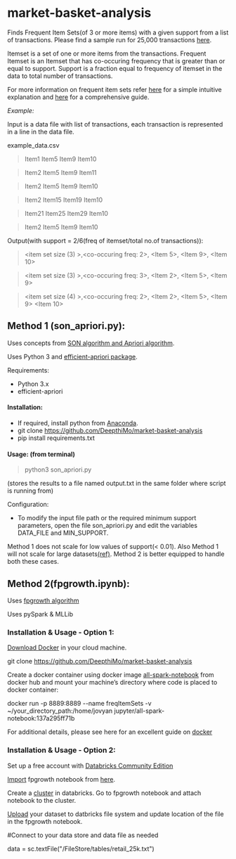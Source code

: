 # market-basket-analysis

Finds Frequent Item Sets(of 3 or more items) with a given support from a list of transactions. Please find a sample run for 25,000 transactions [here](https://databricks-prod-cloudfront.cloud.databricks.com/public/4027ec902e239c93eaaa8714f173bcfc/889751718678323/2378717504364781/5287256604884445/latest.html).

Itemset is a set of one or more items from the transactions. Frequent Itemset is an Itemset that has co-occuring frequency that is greater than or equal to support. Support is a fraction equal to frequency of itemset in the data to total number of transactions. 

For more information on frequent item sets refer [here](https://towardsdatascience.com/association-rules-2-aa9a77241654) for a  simple intuitive explanation and [here](http://infolab.stanford.edu/~ullman/mmds/ch6.pdf) for a comprehensive guide.

*Example:*

Input is a data file with list of transactions, each transaction is represented in a line in the data file. 

example_data.csv

> Item1 Item5 Item9 Item10

> Item2 Item5 Item9 Item11

> Item2 Item5 Item9 Item10

> Item2 Item15 Item19 Item10 

> Item21 Item25 Item29 Item10 

> Item2 Item5 Item9 Item10

Output(with support = 2/6(freq of itemset/total no.of transactions)):

> <item set size (3) >,<co-occuring freq: 2>, <Item 5>, <Item 9>, <Item 10>
  
> <item set size (3) >,<co-occuring freq: 3>, <Item 2>, <Item 5>, <Item 9>
  
> <item set size (4) >,<co-occuring freq: 2>, <Item 2>, <Item 5>, <Item 9> <Item 10>
  


## Method 1 (son_apriori.py):

Uses concepts from [SON algorithm and Apriori algorithm](https://github.com/fars-data-analysis/FIS/blob/master/project_report/report.pdf).

Uses Python 3 and [efficient-apriori package](https://pypi.org/project/efficient-apriori/0.4.5/).

Requirements: 
- Python 3.x
- efficient-apriori 

#### Installation:
- If required, install python from [Anaconda](https://www.anaconda.com/distribution/).
- git clone https://github.com/DeepthiMo/market-basket-analysis
- pip install requirements.txt

#### Usage: (from terminal)
> python3 son_apriori.py

(stores the results to a file named output.txt in the same folder where script is running from)

Configuration: 
- To modify the input file path or the required minimum support parameters, open the file son_apriori.py and edit the variables DATA_FILE and MIN_SUPPORT.


Method 1 does not scale for low values of support(< 0.01). Also Method 1 will not scale for large datasets[(ref)](https://arxiv.org/pdf/1701.09042.pdf). Method 2 is better equipped to handle both these cases.


## Method 2(fpgrowth.ipynb):

Uses [fpgrowth algorithm](https://github.com/fars-data-analysis/FIS/blob/master/project_report/report.pdf)

Uses pySpark & MLLib

### Installation & Usage - Option 1:

[Download Docker](https://www.docker.com/get-started) in your cloud machine. 

git clone https://github.com/DeepthiMo/market-basket-analysis

Create a docker container using docker image [all-spark-notebook](https://jupyter-docker-stacks.readthedocs.io/en/latest/using/selecting.html#jupyter-all-spark-notebook) from docker hub and mount your machine’s directory where code is placed to docker container:

docker run -p 8889:8889 --name freqItemSets -v ~/your_directory_path:/home/jovyan jupyter/all-spark-notebook:137a295ff71b 

For additional details, please see here for an excellent guide on [docker](https://www.dataquest.io/blog/docker-data-science/)

### Installation & Usage - Option 2:

Set up a free account with [Databricks Community Edition](https://databricks.com/try-databricks?utm_source=databricks&utm_medium=homev2tiletest)

[Import](https://docs.databricks.com/user-guide/notebooks/notebook-manage.html#import-a-notebook)  fpgrowth notebook from [here](https://databricks-prod-cloudfront.cloud.databricks.com/public/4027ec902e239c93eaaa8714f173bcfc/889751718678323/2378717504364781/5287256604884445/latest.html).

Create a [cluster](https://docs.databricks.com/user-guide/clusters/create.html#cluster-create) in databricks. Go to fpgrowth notebook and attach notebook to the cluster. 

[Upload](https://docs.databricks.com/user-guide/importing-data.html#import-data) your dataset to datbricks file system and update location of the file in the fpgrowth notebook.

#Connect to your data store and data file as needed

data = sc.textFile("/FileStore/tables/retail_25k.txt")
